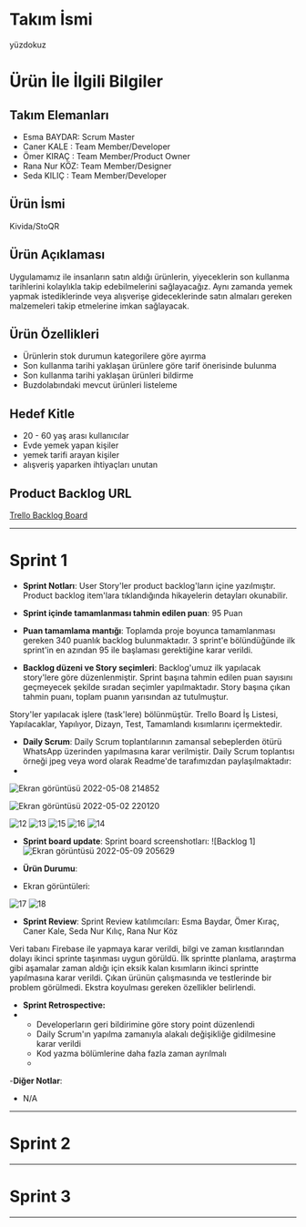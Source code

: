 # **Takım İsmi**

yüzdokuz

# Ürün İle İlgili Bilgiler

## Takım Elemanları

- Esma  BAYDAR: Scrum Master
- Caner KALE  : Team Member/Developer
- Ömer KIRAÇ  : Team Member/Product Owner
- Rana Nur KÖZ: Team Member/Designer
- Seda KILIÇ  : Team Member/Developer

## Ürün İsmi

Kivida/StoQR

## Ürün Açıklaması

Uygulamamız ile insanların satın aldığı ürünlerin, yiyeceklerin son kullanma tarihlerini kolaylıkla takip edebilmelerini sağlayacağız. Aynı zamanda yemek yapmak istediklerinde veya alışverişe gideceklerinde satın almaları gereken malzemeleri takip etmelerine imkan sağlayacak. 

## Ürün Özellikleri

- Ürünlerin stok durumun kategorilere göre ayırma
- Son kullanma tarihi yaklaşan ürünlere göre tarif önerisinde bulunma
- Son kullanma tarihi yaklaşan ürünleri bildirme
- Buzdolabındaki mevcut ürünleri listeleme

## Hedef Kitle

- 20 - 60 yaş arası kullanıcılar
- Evde yemek yapan kişiler
- yemek tarifi arayan kişiler
- alışveriş yaparken ihtiyaçları unutan 


## Product Backlog URL

[Trello Backlog Board](https://trello.com/b/vOHys8Jx/proje)

---

# Sprint 1

- **Sprint Notları**: User Story'ler product backlog'ların içine yazılmıştır. Product backlog item'lara tıklandığında hikayelerin detayları okunabilir.

- **Sprint içinde tamamlanması tahmin edilen puan**: 95 Puan

- **Puan tamamlama mantığı**: Toplamda proje boyunca tamamlanması gereken 340 puanlık backlog bulunmaktadır. 3 sprint'e bölündüğünde ilk sprint'in en azından 95 ile başlaması gerektiğine karar verildi.

- **Backlog düzeni ve Story seçimleri**: Backlog'umuz ilk yapılacak story'lere göre düzenlenmiştir. Sprint başına tahmin edilen puan sayısını geçmeyecek şekilde sıradan seçimler yapılmaktadır. Story başına çıkan tahmin puanı, toplam puanın yarısından az tutulmuştur. 

Story'ler yapılacak işlere (task'lere) bölünmüştür. Trello Board İş Listesi, Yapılacaklar, Yapılıyor, Dizayn, Test, Tamamlandı kısımlarını içermektedir.

- **Daily Scrum**: Daily Scrum toplantılarının zamansal sebeplerden ötürü WhatsApp üzerinden yapılmasına karar verilmiştir. Daily Scrum toplantısı örneği jpeg veya word olarak Readme'de tarafımızdan paylaşılmaktadır:
- 
![Ekran görüntüsü 2022-05-08 214852](https://user-images.githubusercontent.com/102364003/167468606-064ca93b-4983-4aef-931a-12c9929672e6.png)

![Ekran görüntüsü 2022-05-02 220120](https://user-images.githubusercontent.com/102364003/167467731-228106a0-7152-4147-bd82-baabce6b8bd3.png)



![12](https://user-images.githubusercontent.com/102364003/167476700-1c309038-b7f1-412c-b9f4-4c21b45cd4cc.png)
![13](https://user-images.githubusercontent.com/102364003/167476704-eba59623-5dc8-4e80-8f9e-c2d026d005b1.png)
![15](https://user-images.githubusercontent.com/102364003/167476713-8f7acd4f-64bf-4e95-8b47-27524bad730b.png)
![16](https://user-images.githubusercontent.com/102364003/167476715-b04adc01-2a2a-4ca5-af71-cfa0aab38f64.png)
![14](https://user-images.githubusercontent.com/102364003/167476709-870edf45-4a79-47cb-b63d-35b68337a063.png)


- **Sprint board update**: Sprint board screenshotları: 
![Backlog 1]
![Ekran görüntüsü 2022-05-09 205629](https://user-images.githubusercontent.com/102364003/167469128-d98b710c-3ade-4389-8786-3c59e14e7a16.png)

- **Ürün Durumu**: 
- Ekran görüntüleri:

![17](https://user-images.githubusercontent.com/102364003/167476674-1f6929a1-ba31-4eaa-9ace-0e315955ab05.jpg)
![18](https://user-images.githubusercontent.com/102364003/167476686-ff12ec77-dd92-4506-af18-3d82c21dd8c5.jpg)

- **Sprint Review**: 
 Sprint Review katılımcıları: Esma Baydar, Ömer Kıraç, Caner Kale, Seda Nur Kılıç, Rana Nur Köz

Veri tabanı Firebase ile yapmaya karar verildi, bilgi ve zaman kısıtlarından dolayı ikinci sprinte taşınması uygun görüldü. İlk sprintte planlama, araştırma gibi aşamalar zaman aldığı için eksik kalan kısımların ikinci sprintte yapılmasına  karar verildi. Çıkan ürünün çalışmasında ve testlerinde bir problem görülmedi. Ekstra koyulması gereken özellikler belirlendi. 

- **Sprint Retrospective:**
- 
  - Developerların geri bildirimine göre story point düzenlendi
  - Daily Scrum'ın yapılma zamanıyla alakalı değişikliğe gidilmesine karar verildi
  - Kod yazma bölümlerine daha fazla zaman ayrılmalı
  -
-**Diğer Notlar**:
- N/A

---

# Sprint 2


---

# Sprint 3


---
